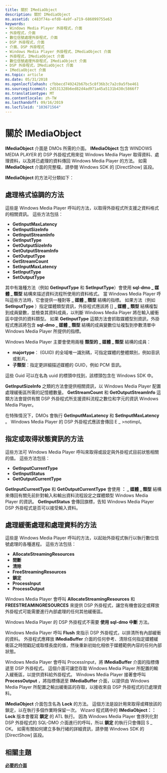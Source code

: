 ```yaml
---
title: 關於 IMediaObject
description: 關於 IMediaObject
ms.assetid: c483f74a-efd8-4a9f-a719-686099755e63
keywords:
- Windows Media Player 外掛程式，介面
- 外掛程式，介面
- 數位信號處理外掛程式，介面
- DSP 外掛程式，介面
- 介面、DSP 外掛程式
- Windows Media Player 外掛程式、IMediaObject 介面
- 外掛程式，IMediaObject 介面
- 數位信號處理外掛程式，IMediaObject 介面
- DSP 外掛程式，IMediaObject 介面
- IMediaObject 介面
ms.topic: article
ms.date: 05/31/2018
ms.openlocfilehash: cfbbecd749242b67bc5c8f36b3c7a2c0a5fbe461
ms.sourcegitcommit: 2d531328b6ed82d4ad971a45a5131b430c5866f7
ms.translationtype: MT
ms.contentlocale: zh-TW
ms.lasthandoff: 09/16/2019
ms.locfileid: "103671564"
---
```

# <a name="about-imediaobject"></a>關於 IMediaObject

**IMediaObject** 介面是 DMOs 所需的介面。 **IMediaObject** 包含 WINDOWS MEDIA PLAYER 的 DSP 外掛程式用來從 Windows Media Player 取得資料、處理資料，以及將已處理的資料傳回 Windows Media Player 的方法。 如需 **IMediaObject** 介面的完整檔，請參閱 Windows SDK 的 [DirectShow] 區段。

**IMediaObject** 的方法可分類如下：

## <a name="methods-that-handle-format-negotiation"></a>處理格式協調的方法

這些是 Windows Media Player 呼叫的方法，以取得外掛程式所支援之資料格式的相關資訊。 這些方法包括：

-   **GetInputMaxLatency**
-   **GetInputSizeInfo**
-   **GetInputStreamInfo**
-   **GetInputType**
-   **GetOutputSizeInfo**
-   **GetOutputStreamInfo**
-   **GetOutputType**
-   **GetStreamCount**
-   **SetInputMaxLatency**
-   **SetInputType**
-   **SetOutputType**

其中有幾種方法（例如 **GetInputType** 和 **SetInputType**）會使用 **sql-dmo \_ 媒體 \_ 類型** 結構來描述資料流程所使用的資料格式。 當 Windows Media Player 呼叫這些方法時，它會提供一種對等 **\_ 媒體 \_ 類型** 結構的指標。 如果方法（例如 **SetInputType** ）指定媒體類型資訊，外掛程式應該將 [] **\_ 媒體 \_ 類型** 結構複製到成員變數，並檢查其資料成員，以判斷 Windows Media Player 將在輸入緩衝區中提供的資料類型。 如果 **GetInputType** 這類方法會抓取媒體型別資訊，外掛程式應該將包含 **sql-dmo \_ 媒體 \_ 類型** 結構的成員變數位址複製到參數清單中 Windows Media Player 所提供的指標。

Windows Media Player 主要會使用兩種 **類型的 \_ 媒體 \_ 類型** 結構的成員：

-   **majortype**： (GUID) 的全域唯一識別碼，可指定媒體的整體類別，例如音訊或影片。
-   **子類型**：指定更詳細描述媒體的 GUID，例如 PCM 音訊。

這些 Guid 可以在名為 uuid 的標頭中找到，該標頭包含在 Windows SDK 中。

**GetInputSizeInfo** 之類的方法會提供相關資訊，以 Windows Media Player 配置處理緩衝區所需的記憶體數量。 **GetStreamCount** 和 **GetOutputStreamInfo** 這類方法會提供有關 DSP 外掛程式所支援資料流程之數位和字元的資訊 Windows Media Player。

在特殊情況下，DMOs 會執行 **GetInputMaxLatency** 和 **SetInputMaxLatency** 。 Windows Media Player 的 DSP 外掛程式應該會傳回 E \_ >notimpl。

## <a name="methods-that-specify-or-retrieve-state-information"></a>指定或取得狀態資訊的方法

這些方法可 Windows Media Player 呼叫來取得或設定與外掛程式目前狀態相關的值。 這些方法包括：

-   **GetInputCurrentType**
-   **GetInputStatus**
-   **GetOutputCurrentType**

**GetInputCurrentType** 和 **GetOutputCurrentType** 會使用 **： \_ 媒體 \_ 類型** 結構來傳回有關先前針對輸入和輸出資料流程設定之媒體類型 Windows Media Player 的資訊。 **GetInputStatus** 會傳回旗標，告知 Windows Media Player DSP 外掛程式是否可以接受輸入資料。

## <a name="methods-that-handle-buffering-and-processing-data"></a>處理緩衝處理和處理資料的方法

這些是 Windows Media Player 呼叫的方法，以起始外掛程式執行以執行數位信號處理的各種進程。 這些方法包括：

-   **AllocateStreamingResources**
-   **間斷**
-   **清除**
-   **FreeStreamingResources**
-   **鎖定**
-   **ProcessInput**
-   **ProcessOutput**

Windows Media Player 會呼叫 **AllocateStreamingResources** 和 **FREESTREAMINGRESOURCES** 來提供 DSP 外掛程式，讓您有機會設定或釋放外掛程式可能需要進行內部處理的任何其他緩衝區。

Windows Media Player 的 DSP 外掛程式不需要 **使用 sql-dmo 中斷** 方法。

Windows Media Player 呼叫 **Flush** 來指示 DSP 外掛程式，以排清所有內部緩衝的資料。 外掛程式應釋放 **IMediaBuffer** 介面的任何參考、清除任何指定媒體緩衝區之時間戳記或取樣長度的值，然後重新初始化相依于媒體範例內容的任何內部狀態。

Windows Media Player 會呼叫 ProcessInput，將 **IMediaBuffer** 介面的指標傳遞至 DSP 外掛程式。 這個介面可讓您存取 Windows Media Player 所配置的輸入緩衝區，以提供資料給外掛程式。 Windows Media Player 接著會呼叫 **ProcessOutput** ，將指標傳遞至 **IMediaBuffer** 介面，以提供由 Windows Media Player 所配置之輸出緩衝區的存取，以接收來自 DSP 外掛程式的已處理資料。

**IMediaObject** 介面包含名為 **Lock** 的方法。 這個方法是設計用來取得或釋放該的鎖定，以在執行多個作業時保留一次。 Wizard 程式碼中的 **IMediaObject：： Lock** 版本會覆寫 **鎖定** 的 ATL 執行。 因為 Windows Media Player 會序列化對 DSP 外掛程式的 SQL-DMO 介面進行的呼叫，所以 **鎖定** 的執行只會傳回 S \_ OK。 如需有關如何建立多執行緒的詳細資訊，請參閱 Windows SDK 的 [DirectShow] 區段。

## <a name="related-topics"></a>相關主題

<dl> <dt>

[**必要的介面**](required-interfaces.md)
</dt> </dl>

 

 




